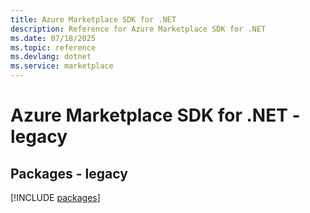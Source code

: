 ```yaml
---
title: Azure Marketplace SDK for .NET
description: Reference for Azure Marketplace SDK for .NET
ms.date: 07/18/2025
ms.topic: reference
ms.devlang: dotnet
ms.service: marketplace
---
```

# Azure Marketplace SDK for .NET - legacy
## Packages - legacy
[!INCLUDE [packages](marketplace-index.md)]